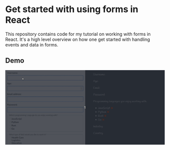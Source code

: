 # Get started with using forms in React

This repository contains code for my tutorial on working with forms in React. It's a high level overview on how one get started with handling events and data in forms.

## Demo

![React forms demo](https://github.com/khwilo/react-forms-demo/blob/master/public/images/react-forms-demo.gif)
